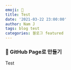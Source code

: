 ```yaml
---
emoji: 🧢
title: Test
date: '2021-03-22 23:00:00'
author: Nam J
tags: blog test
categories: 블로그 featured
---
```


### 🦖 GitHub Page로 만들기

Test

```toc

```
